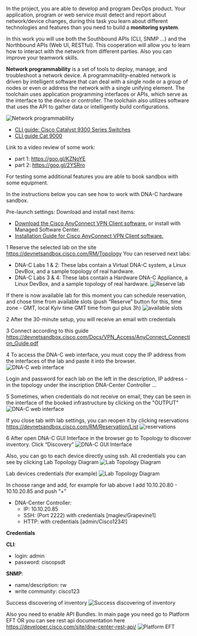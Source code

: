 In the project, you are able to develop and program DevOps product. Your application, program or web service must detect and report about network/device changes, during this task you learn about different technologies and features than you need to build a **monitoring system**.


In this work you will use both the Southbound APIs (CLI, SNMP ...) and the Northbound APIs (Web UI, RESTful). This cooperation will allow you to learn how to interact with the network from different parties. Also you can improve your teamwork skills.


**Network programmability** is a set of tools to deploy, manage, and troubleshoot a network device. A programmability-enabled network is driven by intelligent software that can deal with a single node or a group of nodes or even or address the network with a single unifying element. The toolchain uses application programming interfaces or APIs, which serve as the interface to the device or controller. The toolchain also utilizes software that uses the API to gather data or intelligently build configurations.

![Network programmability](https://raw.githubusercontent.com/oborys/np1/master/network_programmability.png)

- [CLI guide: Cisco Catalyst 9300 Series Switches](https://www.cisco.com/c/en/us/td/docs/switches/lan/catalyst3850/software/release/3se/consolidated_guide/command_reference/b_consolidated_3850_3se_cr.pdf) 
- [CLI guide Cat 9000](https://www.cisco.com/c/en/us/td/docs/switches/lan/catalyst9300/software/release/16-5/command_reference/b_165_9300_cr.pdf)

Link to a video review of some work:

- part 1: https://goo.gl/KZNoYE 
- part 2: https://goo.gl/2YSRro 

For testing some additional features you are able to book sandbox with some equipment.

In the instructions below you can see how to work with DNA-C hardware sandbox. 

Pre-launch settings:
Download and install next items:
* [Download the Cisco AnyConnect VPN Client software.](https://developer.cisco.com/site/sandbox/anyconnect/) or install with Managed Software Center.
* [Installation Guide for Cisco AnyConnect VPN Client software.](https://devnetsandbox.cisco.com/Docs/VPN_Access/AnyConnect_Installation_Guide.pdf)


1 Reserve the selected lab on the site
https://devnetsandbox.cisco.com/RM/Topology
You can reserved next labs:
* DNA-C Labs 1 & 2: These labs contain a Virtual DNA-C system, a Linux DevBox, and a sample topology of real hardware.
* DNA-C Labs 3 & 4: These labs contain a Hardware DNA-C Appliance, a Linux DevBox, and a sample topology of real hardware.
![Reserve lab](https://raw.githubusercontent.com/oborys/np1/master/sandbox_dna-c_new.png) 

If there is now available lab for this moment you can schedule reservation, and chose time from available slots (push “Reserve” button for this, time zone - GMT, local Kyiv time GMT time from gui plus 3h)
![available slots](https://raw.githubusercontent.com/oborys/np1/master/available_slots_dna-c.png) 

2 After the 30-minute setup, you will receive an email with credentials

3 Connect according to this guide https://devnetsandbox.cisco.com/Docs/VPN_Access/AnyConnect_Connection_Guide.pdf 


4 To access the DNA-C web interface, you must copy the IP address from the interfaces of the lab and paste it into the browser.
![DNA-C web interface](https://raw.githubusercontent.com/oborys/np1/master/http_access_dna.png)  

Login and password for each lab on the left in the description, IP address - in the topology under the inscription DNA-Center Controller ...

5 Sometimes, when credentials do not receive on email, they can be seen in the interface of the booked infrastructure by clicking on the "OUTPUT"
![DNA-C web interface](https://raw.githubusercontent.com/oborys/np1/master/output_dna-c_1.png)

If you close tab with lab settings, you can reopen it by clicking reservations https://devnetsandbox.cisco.com/RM/Reservation/List 
![reservations](https://raw.githubusercontent.com/oborys/np1/master/reservations_dna-c.png)


6 After open DNA-C GUI Interface in the browser go to Topology to discover inventory. Click “Discovery”
![DNA-C GUI Interface](https://raw.githubusercontent.com/oborys/np1/master/inventory_dna-c.png)

Also, you can go to each device directly using ssh.
All credentials you can see by clicking Lab Topology Diagram
![Lab Topology Diagram](https://raw.githubusercontent.com/oborys/np1/master/go_to_lab_topology_diagram.png)

Lab devices credentials (for example)
![Lab Topology Diagram](https://raw.githubusercontent.com/oborys/np1/master/ssh_credentials_dna-c.png)

In choose range and add, for example for lab above I add
10.10.20.80 - 10.10.20.85 and push “+”
- DNA-Center Controller:
	- IP: 10.10.20.85
	- SSH: (Port 2222) with credentials [maglev/Grapevine1]
	- HTTP: with credentials [admin/Cisco1234!]

**Credentials**

**CLI**: 
* login: admin
* password: ciscopsdt

**SNMP**:
* name/description: rw
* write community: cisco123


Success discovering of inventory
![Success discovering of inventory](https://raw.githubusercontent.com/oborys/np1/master/discovery_dna-c.png)
 
Also you need to enable API Bundles.
In main page you need go to Platform EFT
OR you can see rest api documentation here https://developer.cisco.com/site/dna-center-rest-api/ 
![Platform EFT](https://raw.githubusercontent.com/oborys/np1/master/platform_api_bundles_dna-c.png)
